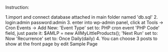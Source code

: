 Instruction:

1.import and connect database attached in main folder named 'db.sql'
2. login:admin 
   password:admin
3. enter into wp-admin panel, click at Tools -> Cron Events -> Add New:
    'Event Type' set to: PHP cron event
    'PHP Code' field, just paste it: $AMLP = new AllMyLittleProducts();
    'Next Run' set to: Now
    'Recurrence' set to: Once Daily(daily)
4. You can choose 3 posts to show at the front page by edit Sample Page


    
    
